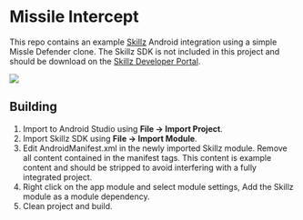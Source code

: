 # Missile Intercept

This repo contains an example [Skillz](http://skillz.com) Android integration using a simple Missle Defender clone. The Skillz SDK is not included in this project and should be download on the [Skillz Developer Portal](https://skillz.com/developer/downloads).

[<img src="http://i.vimeocdn.com/video/493026462_640.jpg">](https://vimeo.com/109143650)

## Building

1. Import to Android Studio using **File -> Import Project**.
2. Import Skillz SDK using **File -> Import Module**.
3. Edit AndroidManifest.xml in the newly imported Skillz module. Remove all content contained in the manifest tags. This content is example content and should be stripped to avoid interfering with a fully integrated project. 
4. Right click on the app module and select module settings, Add the Skillz module as a module dependency.
5. Clean project and build.
